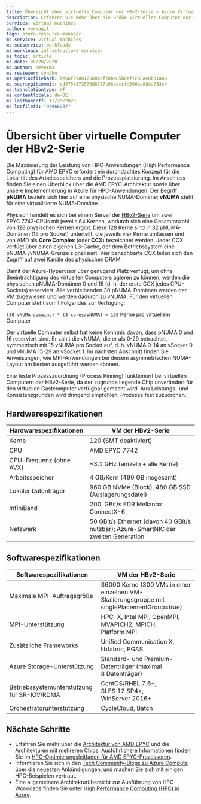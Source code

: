 ```yaml
---
title: Übersicht über virtuelle Computer der HBv2-Serie – Azure Virtual Machines | Microsoft-Dokumentation
description: Erfahren Sie mehr über die Größe virtueller Computer der HBv2-Serie in Azure.
services: virtual-machines
author: vermagit
tags: azure-resource-manager
ms.service: virtual-machines
ms.subservice: workloads
ms.workload: infrastructure-services
ms.topic: article
ms.date: 09/28/2020
ms.author: amverma
ms.reviewer: cynthn
ms.openlocfilehash: be66f29881250843f70ba85b8ef7c80ae8b31aa6
ms.sourcegitcommit: cd9754373576d6767c06baccfd500ae88ea733e4
ms.translationtype: HT
ms.contentlocale: de-DE
ms.lasthandoff: 11/20/2020
ms.locfileid: "94966937"
---
```

# <a name="hbv2-series-virtual-machine-overview"></a>Übersicht über virtuelle Computer der HBv2-Serie 

 
Die Maximierung der Leistung von HPC-Anwendungen (High Performance Computing) für AMD EPYC erfordert ein durchdachtes Konzept für die Lokalität des Arbeitsspeichers und die Prozessplatzierung. Im Anschluss finden Sie einen Überblick über die AMD EPYC-Architektur sowie über unsere Implementierung in Azure für HPC-Anwendungen. Der Begriff **pNUMA** bezieht sich hier auf eine physische NUMA-Domäne; **vNUMA** steht für eine virtualisierte NUMA-Domäne. 

Physisch handelt es sich bei einem Server der [HBv2-Serie](../../hbv2-series.md) um zwei EPYC 7742-CPUs mit jeweils 64 Kernen, wodurch sich eine Gesamtanzahl von 128 physischen Kernen ergibt. Diese 128 Kerne sind in 32 pNUMA-Domänen (16 pro Socket) unterteilt, die jeweils vier Kerne umfassen und von AMD als **Core Complex** (oder **CCX**) bezeichnet werden. Jeder CCX verfügt über einen eigenen L3-Cache, der dem Betriebssystem eine pNUMA-/vNUMA-Grenze signalisiert. Vier benachbarte CCX teilen sich den Zugriff auf zwei Kanäle des physischen DRAM. 

Damit der Azure-Hypervisor über genügend Platz verfügt, um ohne Beeinträchtigung des virtuellen Computers agieren zu können, werden die physischen pNUMA-Domänen 0 und 16 (d. h. der erste CCX jedes CPU-Sockets) reserviert. Alle verbleibenden 30 pNUMA-Domänen werden der VM zugewiesen und werden dadurch zu vNUMA. Für den virtuellen Computer steht somit Folgendes zur Verfügung:

`(30 vNUMA domains) * (4 cores/vNUMA) = 120` Kerne pro virtuellem Computer 

Der virtuelle Computer selbst hat keine Kenntnis davon, dass pNUMA 0 und 16 reserviert sind. Er zählt die vNUMA, die er als 0-29 betrachtet, symmetrisch mit 15 vNUMA pro Socket auf, d. h. vNUMA 0-14 an vSocket 0 und vNUMA 15-29 an vSocket 1. Im nächsten Abschnitt finden Sie Anweisungen, wie MPI-Anwendungen bei diesem asymmetrischen NUMA-Layout am besten ausgeführt werden können. 

Eine feste Prozesszuordnung (Process Pinning) funktioniert bei virtuellen Computern der HBv2-Serie, da der zugrunde liegende Chip unverändert für den virtuellen Gastcomputer verfügbar gemacht wird. Aus Leistungs- und Konsistenzgründen wird dringend empfohlen, Prozesse fest zuzuordnen. 


## <a name="hardware-specifications"></a>Hardwarespezifikationen 

| Hardwarespezifikationen          | VM der HBv2-Serie                   | 
|----------------------------------|----------------------------------|
| Kerne                            | 120 (SMT deaktiviert)               | 
| CPU                              | AMD EPYC 7742                    | 
| CPU-Frequenz (ohne AVX)          | ~3.1 GHz (einzeln + alle Kerne)    | 
| Arbeitsspeicher                           | 4 GB/Kern (480 GB insgesamt)         | 
| Lokaler Datenträger                       | 960 GB NVMe (Block), 480 GB SSD (Auslagerungsdatei) | 
| InfiniBand                       | 200  GBit/s EDR Mellanox ConnectX-6 | 
| Netzwerk                          | 50 GBit/s Ethernet (davon 40 GBit/s nutzbar); Azure-SmartNIC der zweiten Generation | 


## <a name="software-specifications"></a>Softwarespezifikationen 

| Softwarespezifikationen     | VM der HBv2-Serie                                            | 
|-----------------------------|-----------------------------------------------------------|
| Maximale MPI-Auftragsgröße            | 36000 Kerne (300 VMs in einer einzelnen VM-Skalierungsgruppe mit singlePlacementGroup=true) |
| MPI-Unterstützung                 | HPC-X, Intel MPI, OpenMPI, MVAPICH2, MPICH, Platform MPI  |
| Zusätzliche Frameworks       | Unified Communication X, libfabric, PGAS                  |
| Azure Storage-Unterstützung       | Standard- und Premium-Datenträger (maximal 8 Datenträger)              |
| Betriebssystemunterstützung für SR-IOV/RDMA   | CentOS/RHEL 7.6+, SLES 12 SP4+, WinServer 2016+           |
| Orchestratorunterstützung        | CycleCloud, Batch                                         | 


## <a name="next-steps"></a>Nächste Schritte

- Erfahren Sie mehr über die [Architektur von AMD EPYC](https://bit.ly/2Epv3kC) und die [Architekturen mit mehreren Chips](https://bit.ly/2GpQIMb). Ausführlichere Informationen finden Sie im [HPC-Optimierungsleitfaden für AMD EPYC-Prozessoren](https://bit.ly/2T3AWZ9).
- Informieren Sie sich in den [Tech Community-Blogs zu Azure Compute](https://techcommunity.microsoft.com/t5/azure-compute/bg-p/AzureCompute) über die neuesten Ankündigungen, und machen Sie sich mit einigen HPC-Beispielen vertraut.
- Eine allgemeinere Architekturübersicht zur Ausführung von HPC-Workloads finden Sie unter [High Performance Computing (HPC) in Azure](/azure/architecture/topics/high-performance-computing/).